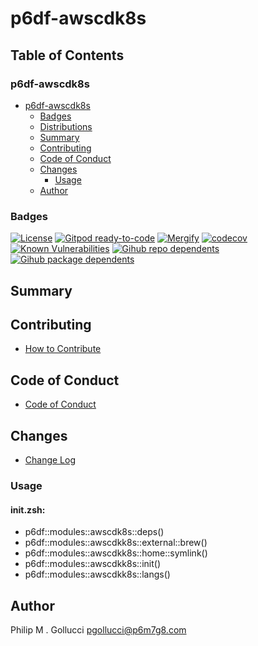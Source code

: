 # p6df-awscdk8s

## Table of Contents


### p6df-awscdk8s
- [p6df-awscdk8s](#p6df-awscdk8s)
  - [Badges](#badges)
  - [Distributions](#distributions)
  - [Summary](#summary)
  - [Contributing](#contributing)
  - [Code of Conduct](#code-of-conduct)
  - [Changes](#changes)
    - [Usage](#usage)
  - [Author](#author)

### Badges

[![License](https://img.shields.io/badge/License-Apache%202.0-yellowgreen.svg)](https://opensource.org/licenses/Apache-2.0)
[![Gitpod ready-to-code](https://img.shields.io/badge/Gitpod-ready--to--code-blue?logo=gitpod)](https://gitpod.io/#https://github.com/p6m7g8/p6df-awscdk8s)
[![Mergify](https://img.shields.io/endpoint.svg?url=https://gh.mergify.io/badges/p6m7g8/p6df-awscdk8s/&style=flat)](https://mergify.io)
[![codecov](https://codecov.io/gh/p6m7g8/p6df-awscdk8s/branch/master/graph/badge.svg?token=14Yj1fZbew)](https://codecov.io/gh/p6m7g8/p6df-awscdk8s)
[![Known Vulnerabilities](https://snyk.io/test/github/p6m7g8/p6df-awscdk8s/badge.svg?targetFile=package.json)](https://snyk.io/test/github/p6m7g8/p6df-awscdk8s?targetFile=package.json)
[![Gihub repo dependents](https://badgen.net/github/dependents-repo/p6m7g8/p6df-awscdk8s)](https://github.com/p6m7g8/p6df-awscdk8s/network/dependents?dependent_type=REPOSITORY)
[![Gihub package dependents](https://badgen.net/github/dependents-pkg/p6m7g8/p6df-awscdk8s)](https://github.com/p6m7g8/p6df-awscdk8s/network/dependents?dependent_type=PACKAGE)

## Summary

## Contributing

- [How to Contribute](CONTRIBUTING.md)

## Code of Conduct

- [Code of Conduct](https://github.com/p6m7g8/.github/blob/master/CODE_OF_CONDUCT.md)

## Changes

- [Change Log](CHANGELOG.md)

### Usage

#### init.zsh:

- p6df::modules::awscdk8s::deps()
- p6df::modules::awscdkk8s::external::brew()
- p6df::modules::awscdkk8s::home::symlink()
- p6df::modules::awscdkk8s::init()
- p6df::modules::awscdkk8s::langs()


## Author

Philip M . Gollucci <pgollucci@p6m7g8.com>
